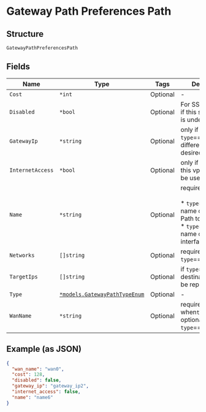 
# Gateway Path Preferences Path

## Structure

`GatewayPathPreferencesPath`

## Fields

| Name | Type | Tags | Description |
|  --- | --- | --- | --- |
| `Cost` | `*int` | Optional | - |
| `Disabled` | `*bool` | Optional | For SSR Only. `true`, if this specific path is undesired |
| `GatewayIp` | `*string` | Optional | only if `type`==`local`, if a different gateway is desired |
| `InternetAccess` | `*bool` | Optional | only if `type`==`vpn`, if this vpn path can be used for internet |
| `Name` | `*string` | Optional | required when<br><br>* `type`==`vpn`: the name of the VPN Path to use<br>* `type`==`wan`: the name of the WAN interface to use' |
| `Networks` | `[]string` | Optional | required when `type`==`local` |
| `TargetIps` | `[]string` | Optional | if `type`==`local`, if destination IP is to be replaced |
| `Type` | [`*models.GatewayPathTypeEnum`](../../doc/models/gateway-path-type-enum.md) | Optional | - |
| `WanName` | `*string` | Optional | required when`type`==`tunnel`, optional if `type`==`vpn` wan |

## Example (as JSON)

```json
{
  "wan_name": "wan0",
  "cost": 128,
  "disabled": false,
  "gateway_ip": "gateway_ip2",
  "internet_access": false,
  "name": "name6"
}
```

